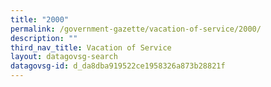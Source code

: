 ```yaml
---
title: "2000"
permalink: /government-gazette/vacation-of-service/2000/
description: ""
third_nav_title: Vacation of Service
layout: datagovsg-search
datagovsg-id: d_da8dba919522ce1958326a873b28821f
---
```

